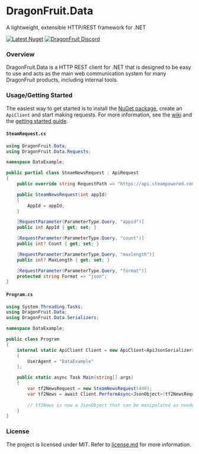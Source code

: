 # DragonFruit.Data
A lightweight, extensible HTTP/REST framework for .NET

[![Latest Nuget](https://img.shields.io/nuget/v/DragonFruit.Data?label=DragonFruit.Data&logo=nuget)](https://nuget.org/packages/DragonFruit.Data)
[![DragonFruit Discord](https://img.shields.io/discord/482528405292843018?label=Discord&style=popout)](https://discord.gg/VA26u5Z)

### Overview
DragonFruit.Data is a HTTP REST client for .NET that is designed to be easy to use and acts as the main web communication system for many DragonFruit products, including internal tools.

### Usage/Getting Started
The easiest way to get started is to install the [NuGet package](https://nuget.org/packages/DragonFruit.Data), create an `ApiClient` and start making requests.
For more information, see the [wiki](https://dragonfruit.network/wiki/rest-client) and the [getting started guide](https://dragonfruit.network/wiki/rest-client/getting-started).

#### `SteamRequest.cs`

```csharp
using DragonFruit.Data;
using DragonFruit.Data.Requests;

namespace DataExample;

public partial class SteamNewsRequest : ApiRequest
{
    public override string RequestPath => "https://api.steampowered.com/ISteamNews/GetNewsForApp/v0002";

    public SteamNewsRequest(int appId)
    {
        AppId = appId;
    }

    [RequestParameter(ParameterType.Query, "appid")]
    public int AppId { get; set; }

    [RequestParameter(ParameterType.Query, "count")]
    public int? Count { get; set; }

    [RequestParameter(ParameterType.Query, "maxlength")]
    public int? MaxLength { get; set; }

    [RequestParameter(ParameterType.Query, "format")]
    protected string Format => "json";
}

```

#### `Program.cs`

```csharp
using System.Threading.Tasks;
using DragonFruit.Data;
using DragonFruit.Data.Serializers;

namespace DataExample;

public class Program 
{
    internal static ApiClient Client = new ApiClient<ApiJsonSerializer>
    {
        UserAgent = "DataExample"
    };

    public static async Task Main(string[] args)
    {
        var tf2NewsRequest = new SteamNewsRequest(440);
        var tf2News = await Client.PerformAsync<JsonObject>(tf2NewsRequest);
        
        // tf2News is now a JsonObject that can be manipulated as needed
    }
}
```

### License
The project is licensed under MIT. Refer to [license.md](license.md) for more information.